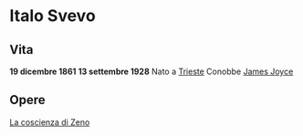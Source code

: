 # Italo Svevo
## Vita
**19 dicembre 1861** **13 settembre 1928**
Nato a [Trieste](../luoghi/Trieste.md)
Conobbe [James Joyce](James%20Joyce.md)

## Opere
[La coscienza di Zeno](../opere/La%20coscienza%20di%20Zeno.md)


